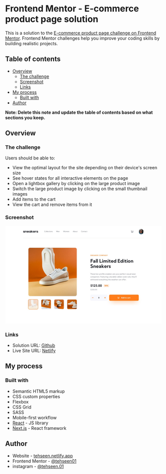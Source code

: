 # Frontend Mentor - E-commerce product page solution

This is a solution to the [E-commerce product page challenge on Frontend Mentor](https://www.frontendmentor.io/challenges/ecommerce-product-page-UPsZ9MJp6). Frontend Mentor challenges help you improve your coding skills by building realistic projects.

## Table of contents

- [Overview](#overview)
  - [The challenge](#the-challenge)
  - [Screenshot](#screenshot)
  - [Links](#links)
- [My process](#my-process)
  - [Built with](#built-with)
- [Author](#author)

**Note: Delete this note and update the table of contents based on what sections you keep.**

## Overview

### The challenge

Users should be able to:

- View the optimal layout for the site depending on their device's screen size
- See hover states for all interactive elements on the page
- Open a lightbox gallery by clicking on the large product image
- Switch the large product image by clicking on the small thumbnail images
- Add items to the cart
- View the cart and remove items from it

### Screenshot

![](./public/design/desktop-design.jpg)

### Links

- Solution URL: [Github](https://github.com/tehseen01/E-commerce-product-page.git)
- Live Site URL: [Netlify](https://tehseen-commerce-product-page.netlify.app)

## My process

### Built with

- Semantic HTML5 markup
- CSS custom properties
- Flexbox
- CSS Grid
- SASS
- Mobile-first workflow
- [React](https://reactjs.org/) - JS library
- [Next.js](https://nextjs.org/) - React framework

## Author

- Website - [tehseen.netlify.app](https://tehseen.netlify.app)
- Frontend Mentor - [@tehseen01](https://www.frontendmentor.io/profile/tehseen01)
- instagram - [@tehseen.01](https://www.instagram.com/tehseen.01)
